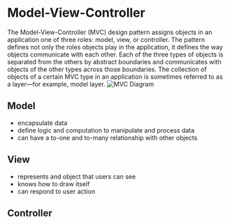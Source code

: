 # Model-View-Controller
The Model-View-Controller (MVC) design pattern assigns objects in an application one of three roles: model, view, or controller. The pattern defines not only the roles objects play in the application, it defines the way objects communicate with each other. Each of the three types of objects is separated from the others by abstract boundaries and communicates with objects of the other types across those boundaries. The collection of objects of a certain MVC type in an application is sometimes referred to as a layer—for example, model layer.
![MVC Diagram](https://developer.apple.com/library/ios/documentation/General/Conceptual/DevPedia-CocoaCore/Art/model_view_controller.jpg)

## Model
* encapsulate data
* define logic and computation to manipulate and process data
* can have a to-one and to-many relationship with other objects

## View
* represents and object that users can see
* knows how to draw itself
* can respond to user action

## Controller

